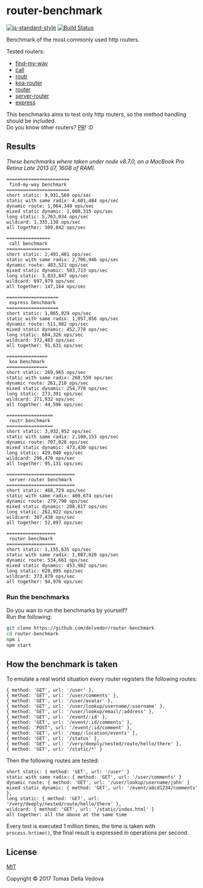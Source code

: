 # router-benchmark

[![js-standard-style](https://img.shields.io/badge/code%20style-standard-brightgreen.svg?style=flat)](http://standardjs.com/) [![Build Status](https://travis-ci.org/delvedor/router-benchmark.svg?branch=master)](https://travis-ci.org/delvedor/router-benchmark)

Benchmark of the most commonly used http routers.

Tested routers:
- [find-my-way](https://github.com/delvedor/find-my-way)
- [call](https://github.com/hapijs/call)
- [routr](https://github.com/yahoo/routr)
- [koa-router](https://github.com/alexmingoia/koa-router)
- [router](https://github.com/pillarjs/router)
- [server-router](https://github.com/yoshuawuyts/server-router)
- [express](https://www.npmjs.com/package/express)

This benchmarks aims to test only http routers, so the method handling should be included.  
Do you know other routers? [PR](https://github.com/delvedor/router-benchmark/pulls)! :D

<a name="results"></a>
## Results
*These benchmarks where taken under node v8.7.0, on a MacBook Pro Retina Late 2013 (i7, 16GB of RAM).*

```
=======================
 find-my-way benchmark
=======================
short static: 9,931,560 ops/sec
static with same radix: 4,601,484 ops/sec
dynamic route: 1,064,340 ops/sec
mixed static dynamic: 1,080,315 ops/sec
long static: 5,763,034 ops/sec
wildcard: 1,335,130 ops/sec
all together: 309,842 ops/sec

================
 call benchmark
================
short static: 2,491,401 ops/sec
static with same radix: 2,706,946 ops/sec
dynamic route: 483,521 ops/sec
mixed static dynamic: 503,713 ops/sec
long static: 3,033,847 ops/sec
wildcard: 697,979 ops/sec
all together: 147,164 ops/sec

===================
 express benchmark
===================
short static: 1,065,029 ops/sec
static with same radix: 1,057,056 ops/sec
dynamic route: 511,982 ops/sec
mixed static dynamic: 452,778 ops/sec
long static: 604,326 ops/sec
wildcard: 372,483 ops/sec
all together: 91,631 ops/sec

===============
 koa benchmark
===============
short static: 269,965 ops/sec
static with same radix: 268,550 ops/sec
dynamic route: 261,210 ops/sec
mixed static dynamic: 254,778 ops/sec
long static: 273,391 ops/sec
wildcard: 271,932 ops/sec
all together: 44,596 ops/sec

=================
 routr benchmark
=================
short static: 3,932,952 ops/sec
static with same radix: 2,108,153 ops/sec
dynamic route: 707,828 ops/sec
mixed static dynamic: 473,430 ops/sec
long static: 429,040 ops/sec
wildcard: 296,470 ops/sec
all together: 95,131 ops/sec

=========================
 server-router benchmark
=========================
short static: 468,729 ops/sec
static with same radix: 400,674 ops/sec
dynamic route: 279,790 ops/sec
mixed static dynamic: 288,617 ops/sec
long static: 262,922 ops/sec
wildcard: 307,438 ops/sec
all together: 52,897 ops/sec

==================
 router benchmark
==================
short static: 1,155,635 ops/sec
static with same radix: 1,087,020 ops/sec
dynamic route: 534,661 ops/sec
mixed static dynamic: 453,982 ops/sec
long static: 620,895 ops/sec
wildcard: 373,879 ops/sec
all together: 94,976 ops/sec
```

### Run the benchmarks
Do you wan to run the benchmarks by yourself?  
Run the following:
```bash
git clone https://github.com/delvedor/router-benchmark
cd router-benchmark
npm i
npm start
```

<a name="how"></a>
## How the benchmark is taken

To emulate a real world situation every router registers the following routes:
```
{ method: 'GET', url: '/user' },
{ method: 'GET', url: '/user/comments' },
{ method: 'GET', url: '/user/avatar' },
{ method: 'GET', url: '/user/lookup/username/:username' },
{ method: 'GET', url: '/user/lookup/email/:address' },
{ method: 'GET', url: '/event/:id' },
{ method: 'GET', url: '/event/:id/comments' },
{ method: 'POST', url: '/event/:id/comment' },
{ method: 'GET', url: '/map/:location/events' },
{ method: 'GET', url: '/status' },
{ method: 'GET', url: '/very/deeply/nested/route/hello/there' },
{ method: 'GET', url: '/static/*' }
```
Then the following routes are tested:
```
short static: { method: 'GET', url: '/user' }
static with same radix: { method: 'GET', url: '/user/comments' }
dynamic route: { method: 'GET', url: '/user/lookup/username/john' }
mixed static dynamic: { method: 'GET', url: '/event/abcd1234/comments' },
long static: { method: 'GET', url: '/very/deeply/nested/route/hello/there' },
wildcard: { method: 'GET', url: '/static/index.html' }
all together: all the above at the same time
```
Every test is executed 1 million times, the time is taken with `process.hrtime()`, the final result is expressed in operations per second.

<a name="license"></a>
## License

[MIT](https://github.com/delvedor/router-benchmark/blob/master/LICENSE)

Copyright © 2017 Tomas Della Vedova
